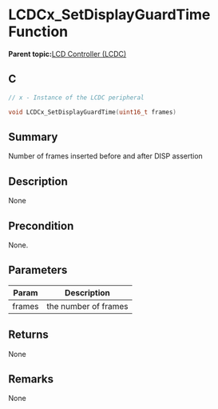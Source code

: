 # LCDCx\_SetDisplayGuardTime Function

**Parent topic:**[LCD Controller \(LCDC\)](GUID-6C399A67-3956-464B-9055-02C390FC3228.md)

## C

```c
// x - Instance of the LCDC peripheral

void LCDCx_SetDisplayGuardTime(uint16_t frames)
```

## Summary

Number of frames inserted before and after DISP assertion

## Description

None

## Precondition

None.

## Parameters

|Param|Description|
|-----|-----------|
|frames|the number of frames|

## Returns

None

## Remarks

None

